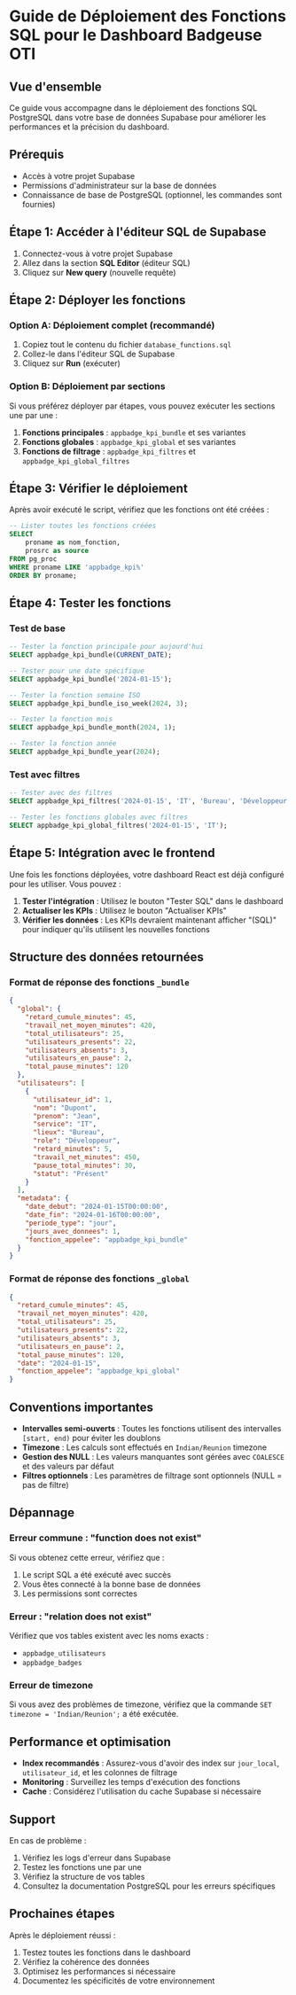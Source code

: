 # Guide de Déploiement des Fonctions SQL pour le Dashboard Badgeuse OTI

## Vue d'ensemble

Ce guide vous accompagne dans le déploiement des fonctions SQL PostgreSQL dans votre base de données Supabase pour améliorer les performances et la précision du dashboard.

## Prérequis

- Accès à votre projet Supabase
- Permissions d'administrateur sur la base de données
- Connaissance de base de PostgreSQL (optionnel, les commandes sont fournies)

## Étape 1: Accéder à l'éditeur SQL de Supabase

1. Connectez-vous à votre projet Supabase
2. Allez dans la section **SQL Editor** (éditeur SQL)
3. Cliquez sur **New query** (nouvelle requête)

## Étape 2: Déployer les fonctions

### Option A: Déploiement complet (recommandé)

1. Copiez tout le contenu du fichier `database_functions.sql`
2. Collez-le dans l'éditeur SQL de Supabase
3. Cliquez sur **Run** (exécuter)

### Option B: Déploiement par sections

Si vous préférez déployer par étapes, vous pouvez exécuter les sections une par une :

1. **Fonctions principales** : `appbadge_kpi_bundle` et ses variantes
2. **Fonctions globales** : `appbadge_kpi_global` et ses variantes  
3. **Fonctions de filtrage** : `appbadge_kpi_filtres` et `appbadge_kpi_global_filtres`

## Étape 3: Vérifier le déploiement

Après avoir exécuté le script, vérifiez que les fonctions ont été créées :

```sql
-- Lister toutes les fonctions créées
SELECT 
    proname as nom_fonction,
    prosrc as source
FROM pg_proc 
WHERE proname LIKE 'appbadge_kpi%'
ORDER BY proname;
```

## Étape 4: Tester les fonctions

### Test de base

```sql
-- Tester la fonction principale pour aujourd'hui
SELECT appbadge_kpi_bundle(CURRENT_DATE);

-- Tester pour une date spécifique
SELECT appbadge_kpi_bundle('2024-01-15');

-- Tester la fonction semaine ISO
SELECT appbadge_kpi_bundle_iso_week(2024, 3);

-- Tester la fonction mois
SELECT appbadge_kpi_bundle_month(2024, 1);

-- Tester la fonction année
SELECT appbadge_kpi_bundle_year(2024);
```

### Test avec filtres

```sql
-- Tester avec des filtres
SELECT appbadge_kpi_filtres('2024-01-15', 'IT', 'Bureau', 'Développeur');

-- Tester les fonctions globales avec filtres
SELECT appbadge_kpi_global_filtres('2024-01-15', 'IT');
```

## Étape 5: Intégration avec le frontend

Une fois les fonctions déployées, votre dashboard React est déjà configuré pour les utiliser. Vous pouvez :

1. **Tester l'intégration** : Utilisez le bouton "Tester SQL" dans le dashboard
2. **Actualiser les KPIs** : Utilisez le bouton "Actualiser KPIs" 
3. **Vérifier les données** : Les KPIs devraient maintenant afficher "(SQL)" pour indiquer qu'ils utilisent les nouvelles fonctions

## Structure des données retournées

### Format de réponse des fonctions `_bundle`

```json
{
  "global": {
    "retard_cumule_minutes": 45,
    "travail_net_moyen_minutes": 420,
    "total_utilisateurs": 25,
    "utilisateurs_presents": 22,
    "utilisateurs_absents": 3,
    "utilisateurs_en_pause": 2,
    "total_pause_minutes": 120
  },
  "utilisateurs": [
    {
      "utilisateur_id": 1,
      "nom": "Dupont",
      "prenom": "Jean",
      "service": "IT",
      "lieux": "Bureau",
      "role": "Développeur",
      "retard_minutes": 5,
      "travail_net_minutes": 450,
      "pause_total_minutes": 30,
      "statut": "Présent"
    }
  ],
  "metadata": {
    "date_debut": "2024-01-15T00:00:00",
    "date_fin": "2024-01-16T00:00:00",
    "periode_type": "jour",
    "jours_avec_donnees": 1,
    "fonction_appelee": "appbadge_kpi_bundle"
  }
}
```

### Format de réponse des fonctions `_global`

```json
{
  "retard_cumule_minutes": 45,
  "travail_net_moyen_minutes": 420,
  "total_utilisateurs": 25,
  "utilisateurs_presents": 22,
  "utilisateurs_absents": 3,
  "utilisateurs_en_pause": 2,
  "total_pause_minutes": 120,
  "date": "2024-01-15",
  "fonction_appelee": "appbadge_kpi_global"
}
```

## Conventions importantes

- **Intervalles semi-ouverts** : Toutes les fonctions utilisent des intervalles `[start, end)` pour éviter les doublons
- **Timezone** : Les calculs sont effectués en `Indian/Reunion` timezone
- **Gestion des NULL** : Les valeurs manquantes sont gérées avec `COALESCE` et des valeurs par défaut
- **Filtres optionnels** : Les paramètres de filtrage sont optionnels (NULL = pas de filtre)

## Dépannage

### Erreur commune : "function does not exist"

Si vous obtenez cette erreur, vérifiez que :
1. Le script SQL a été exécuté avec succès
2. Vous êtes connecté à la bonne base de données
3. Les permissions sont correctes

### Erreur : "relation does not exist"

Vérifiez que vos tables existent avec les noms exacts :
- `appbadge_utilisateurs`
- `appbadge_badges`

### Erreur de timezone

Si vous avez des problèmes de timezone, vérifiez que la commande `SET timezone = 'Indian/Reunion';` a été exécutée.

## Performance et optimisation

- **Index recommandés** : Assurez-vous d'avoir des index sur `jour_local`, `utilisateur_id`, et les colonnes de filtrage
- **Monitoring** : Surveillez les temps d'exécution des fonctions
- **Cache** : Considérez l'utilisation du cache Supabase si nécessaire

## Support

En cas de problème :
1. Vérifiez les logs d'erreur dans Supabase
2. Testez les fonctions une par une
3. Vérifiez la structure de vos tables
4. Consultez la documentation PostgreSQL pour les erreurs spécifiques

## Prochaines étapes

Après le déploiement réussi :
1. Testez toutes les fonctions dans le dashboard
2. Vérifiez la cohérence des données
3. Optimisez les performances si nécessaire
4. Documentez les spécificités de votre environnement
